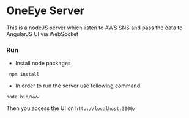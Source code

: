 # OneEye Server

This is a nodeJS server which listen to AWS SNS and pass the data to AngularJS UI via WebSocket
 
### Run

- Install node packages

``` npm install```

- In order to run the server use following command:

```node bin/www```

Then you access the UI on ```http://localhost:3000/```
